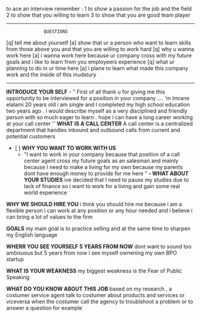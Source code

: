 to ace an interview remember :
1 to show a passion for the job and the field
2 to show that you willing to learn
3 to show that you are good team player
___
                  QUESTIONS
[q] tell me about yourself
[a] show that ur a person who want to learn skills from those above you and that you are willing to work hard
[q] why u wanna work here 
[a] i wanna work here because ur company cross with my future goals and i like to learn from you employeers experience
[q] what ur planning to do in ur time here
[a] i plane to learn what made this company work and the inside of this inudstury

--- 


**INTRODUCE YOUR SELF**
	 - " First of all thank u for giving me this opportunity to be interviewed for a position in your company  .... 'm Imrane elalami  20 years old i am single and   I completed my high school education two years ago . i would describe myself as a very disciplined  and friendly  person with so much eager to learn . hope i can have a long career working at your call center ''
**WHAT IS A CALL CENTER** 
A call center is a centralized department that handles inbound and outbound calls from current and potential customers
- [ ] 
**WHY YOU WANT TO WORK WITH US**
   - "I want to work in your company because that position of a call center agent cross my future goals as an salesman and mainly because I need to make a living for my own because my parents dont have enough money to provide for me here "
   **- WHAT ABOUT YOUR STUDIES**
   ive decided that I need to pause my studies due to lack of finance so i want to work for a living and gain some real world experience 
   
**WHY WE SHOULD HIRE YOU**
	   i think you should hire me because i am a flexible person i can work at any position or any hour needed and i believe i can bring a lot of values to the firm 

**GOALS**
    my main goal is to practice selling and at the same time to sharpen my English language
     
**WHERR YOU SEE YOURSELF 5 YEARS FROM NOW** 
dont want to sound too ambisuous but 5 years from now i see myself ownening my own BPO startup 

**WHAT IS YOUR WEAKNESS** 
my biggest weakness is the Fear of Public Speaking

**WHAT DO YOU KNOW ABOUT THIS JOB** 
based on my research , a costumer service agent talk to costumer about products and services or viceversa when the costumer call the agency to troublshoot a problem or to answer a question for example 